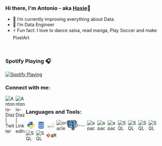 ### Hi there, I'm Antonio - aka [Haxie][twitter]👋


- 🌱 I’m currently improving everything about Data.
- 👯 I’m Data Engineer
- ⚡ Fun fact: I love to dance salsa, read manga, Play Soccer and make PixelArt
<br />

### Spotify Playing 🎧

[<img src="https://spotify-ecru.vercel.app/api/spotify" alt="Spotify Playing" width="350" />](https://open.spotify.com/user/haxie12)
<br />

### Connect with me:

[<img align="left" alt="Antonio-Diaz | Twitter" width="32px" src="https://cdn.jsdelivr.net/npm/simple-icons@v3/icons/twitter.svg" />][twitter]
[<img align="left" alt="Antonio-Diaz | LinkedIn" width="32px" src="https://cdn.jsdelivr.net/npm/simple-icons@v3/icons/linkedin.svg" />][linkedin]
<br />

### Languages and Tools:

<img align="left" alt="Python" height="32" width="32" src="https://raw.githubusercontent.com/github/explore/80688e429a7d4ef2fca1e82350fe8e3517d3494d/topics/python/python.png"/>
<img align="left" alt="SQL" height="32" width="32" src="https://raw.githubusercontent.com/github/explore/80688e429a7d4ef2fca1e82350fe8e3517d3494d/topics/sql/sql.png" />
<img align="left" alt="MySQL" height="32" width="32" src="https://raw.githubusercontent.com/github/explore/80688e429a7d4ef2fca1e82350fe8e3517d3494d/topics/mysql/mysql.png" />
<img align="left" alt="oracle-dabase" height="32" width="32" src="https://e7.pngegg.com/pngimages/261/825/png-clipart-logo-sail-racing-oracle-tee-grey-violet-brand-font-angle-oracle-database-book-angle-text.png" />
<img align="left" alt="postgresql" size="32" width="32" height="32" src="https://raw.githubusercontent.com/github/explore/80688e429a7d4ef2fca1e82350fe8e3517d3494d/topics/postgresql/postgresql.png" />
<img align="left" alt="mongodb" height="32" width="32" src="https://raw.githubusercontent.com/github/explore/80688e429a7d4ef2fca1e82350fe8e3517d3494d/topics/mongodb/mongodb.png"  />
<img align="left" alt="apache-cassandra" height="32" width="32" src="https://cassandra.apache.org/assets/img/logo-white.svg"/>
<img align="left" alt="apache-spark" height="32" width="32" src="https://spark.apache.org/images/spark-logo-rev.svg"/>
<img align="left" alt="apache-handoop" height="32" width="32" src="https://hadoop.apache.org/hadoop-logo.jpg"/>
<img align="left" alt="SQL" height="32" width="32" /src="https://kafka.apache.org/logos/kafka_logo--simple.png">
<img align="left" alt="SQL" height="32" width="32" />
<img align="left" alt="SQL" height="32" width="32" />
<img align="left" alt="SQL" height="32" width="32" />
<img align="left" alt="SQL" height="32" width="32" />
<img align="left" alt="SQL" height="32" width="32" />
<img align="left" alt="Git" height="32" width="32" src="https://raw.githubusercontent.com/github/explore/80688e429a7d4ef2fca1e82350fe8e3517d3494d/topics/git/git.png" />

<br />
<br />

[twitter]: https://twitter.com/AzHaxie
[linkedin]: https://linkedin.com/in/j-antonio-udiaz/

